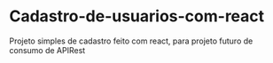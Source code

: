 # Cadastro-de-usuarios-com-react
Projeto simples de cadastro feito com react, para projeto futuro de consumo de APIRest
